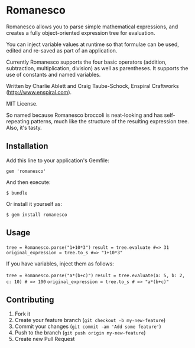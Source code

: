 # Romanesco

Romanesco allows you to parse simple mathematical expressions, and creates a fully object-oriented expression tree for evaluation.

You can inject variable values at runtime so that formulae can be used, edited and re-saved as part of an application. 

Currently Romanesco supports the four basic operators (addition, subtraction, multiplication, division) as well as parentheses. It supports the use of constants and named variables.

Written by Charlie Ablett and Craig Taube-Schock, Enspiral Craftworks (http://www.enspiral.com).

MIT License.

So named because Romanesco broccoli is neat-looking and has self-repeating patterns, much like the structure of the resulting expression tree. Also, it's tasty.

## Installation

Add this line to your application's Gemfile:

    gem 'romanesco'

And then execute:

    $ bundle

Or install it yourself as:

    $ gem install romanesco

## Usage

`tree = Romanesco.parse("1+10*3")`
`result = tree.evaluate #=> 31`
`original_expression = tree.to_s #=> "1+10*3"`

If you have variables, inject them as follows:

`tree = Romanesco.parse("a*(b+c)")`
`result = tree.evaluate(a: 5, b: 2, c: 10) # => 100`
`original_expression = tree.to_s # => "a*(b+c)"`

## Contributing

1. Fork it
2. Create your feature branch (`git checkout -b my-new-feature`)
3. Commit your changes (`git commit -am 'Add some feature'`)
4. Push to the branch (`git push origin my-new-feature`)
5. Create new Pull Request
